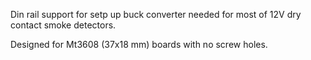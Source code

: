 Din rail support for setp up buck converter needed for most of 12V dry contact smoke detectors.

Designed for Mt3608 (37x18 mm) boards with no screw holes.
